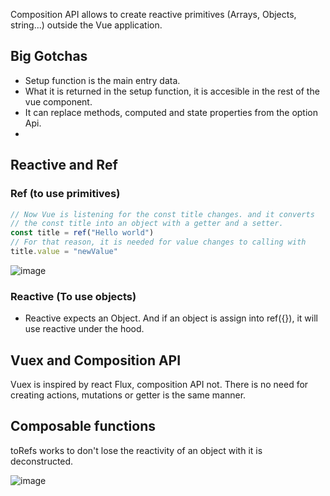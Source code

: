 Composition API allows to create  reactive primitives (Arrays, Objects, string...) outside the Vue application. 

## Big Gotchas
- Setup function is the main entry data. 
- What it is returned in the setup function, it is accesible in the rest of the vue component. 
- It can replace methods, computed and state properties from the option Api. 
- 



## Reactive and Ref 
### Ref (to use primitives)
```js
// Now Vue is listening for the const title changes. and it converts 
// the const title into an object with a getter and a setter.
const title = ref("Hello world") 
// For that reason, it is needed for value changes to calling with 
title.value = "newValue"
```
![image](https://user-images.githubusercontent.com/4195550/110325958-4fb89780-8018-11eb-806d-55c4d812dd44.png)

### Reactive (To use objects)
- Reactive expects an Object. And if an object is assign into ref({}), it will use reactive under the hood.

## Vuex and Composition API
Vuex is inspired by react Flux, composition API not. There is no need for creating actions, mutations or getter is the same manner. 


## Composable functions
 toRefs works to don't lose the reactivity of an object with it is deconstructed. 
 
 ![image](https://user-images.githubusercontent.com/4195550/110327510-5b0cc280-801a-11eb-9811-091f0cfbd206.png)
